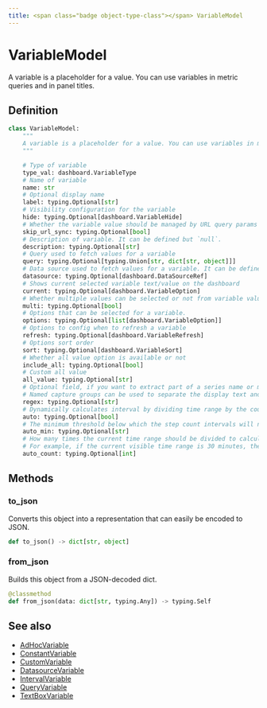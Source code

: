 ```yaml
---
title: <span class="badge object-type-class"></span> VariableModel
---
```

# <span class="badge object-type-class"></span> VariableModel

A variable is a placeholder for a value. You can use variables in metric queries and in panel titles.

## Definition

```python
class VariableModel:
    """
    A variable is a placeholder for a value. You can use variables in metric queries and in panel titles.
    """

    # Type of variable
    type_val: dashboard.VariableType
    # Name of variable
    name: str
    # Optional display name
    label: typing.Optional[str]
    # Visibility configuration for the variable
    hide: typing.Optional[dashboard.VariableHide]
    # Whether the variable value should be managed by URL query params or not
    skip_url_sync: typing.Optional[bool]
    # Description of variable. It can be defined but `null`.
    description: typing.Optional[str]
    # Query used to fetch values for a variable
    query: typing.Optional[typing.Union[str, dict[str, object]]]
    # Data source used to fetch values for a variable. It can be defined but `null`.
    datasource: typing.Optional[dashboard.DataSourceRef]
    # Shows current selected variable text/value on the dashboard
    current: typing.Optional[dashboard.VariableOption]
    # Whether multiple values can be selected or not from variable value list
    multi: typing.Optional[bool]
    # Options that can be selected for a variable.
    options: typing.Optional[list[dashboard.VariableOption]]
    # Options to config when to refresh a variable
    refresh: typing.Optional[dashboard.VariableRefresh]
    # Options sort order
    sort: typing.Optional[dashboard.VariableSort]
    # Whether all value option is available or not
    include_all: typing.Optional[bool]
    # Custom all value
    all_value: typing.Optional[str]
    # Optional field, if you want to extract part of a series name or metric node segment.
    # Named capture groups can be used to separate the display text and value.
    regex: typing.Optional[str]
    # Dynamically calculates interval by dividing time range by the count specified.
    auto: typing.Optional[bool]
    # The minimum threshold below which the step count intervals will not divide the time.
    auto_min: typing.Optional[str]
    # How many times the current time range should be divided to calculate the value, similar to the Max data points query option.
    # For example, if the current visible time range is 30 minutes, then the auto interval groups the data into 30 one-minute increments.
    auto_count: typing.Optional[int]
```
## Methods

### <span class="badge object-method"></span> to_json

Converts this object into a representation that can easily be encoded to JSON.

```python
def to_json() -> dict[str, object]
```

### <span class="badge object-method"></span> from_json

Builds this object from a JSON-decoded dict.

```python
@classmethod
def from_json(data: dict[str, typing.Any]) -> typing.Self
```

## See also

 * <span class="badge builder"></span> [AdHocVariable](./builder-AdHocVariable.md)
 * <span class="badge builder"></span> [ConstantVariable](./builder-ConstantVariable.md)
 * <span class="badge builder"></span> [CustomVariable](./builder-CustomVariable.md)
 * <span class="badge builder"></span> [DatasourceVariable](./builder-DatasourceVariable.md)
 * <span class="badge builder"></span> [IntervalVariable](./builder-IntervalVariable.md)
 * <span class="badge builder"></span> [QueryVariable](./builder-QueryVariable.md)
 * <span class="badge builder"></span> [TextBoxVariable](./builder-TextBoxVariable.md)
